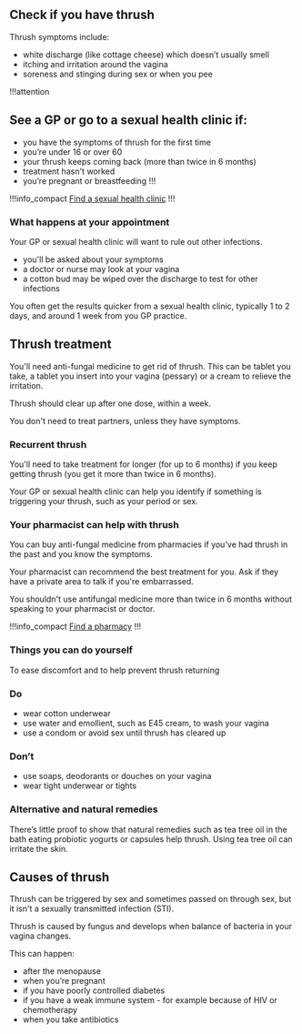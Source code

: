 ## Check if you have thrush

Thrush symptoms include:

*  white discharge (like cottage cheese) which doesn’t usually smell
*  itching and irritation around the vagina
*  soreness and stinging during sex or when you pee

!!!attention
## See a GP or go to a sexual health clinic if:

* you have the symptoms of thrush for the first time
* you’re under 16 or over 60
* your thrush keeps coming back (more than twice in 6 months)
* treatment hasn't worked
* you’re pregnant or breastfeeding
!!!

!!!info_compact
[Find a sexual health clinic](http://www.nhs.uk/service-search/sexual%20health%20services/locationsearch/1847)
!!!

### What happens at your appointment

Your GP or sexual health clinic will want to rule out other infections.  

* you'll be asked about your symptoms
* a doctor or nurse may look at your vagina
* a cotton bud may be wiped over the discharge to test for other infections

You often get the results quicker from a sexual health clinic, typically 1 to 2 days, and around 1 week from you GP practice. 


## Thrush treatment

You'll need anti-fungal medicine to get rid of thrush. This can be tablet you take, a tablet you insert into your vagina (pessary) or a cream to relieve the irritation. 

Thrush should clear up after one dose, within a week. 

You don't need to treat partners, unless they have symptoms. 

### Recurrent thrush

You'll need to take treatment for longer (for up to 6 months) if you keep getting thrush (you get it more than twice in 6 months).  

Your GP or sexual health clinic can help you identify if something is triggering your thrush, such as your period or sex. 

### Your pharmacist can help with thrush

You can buy anti-fungal medicine from pharmacies if you've had thrush in the past and you know the symptoms.  

Your pharmacist can recommend the best treatment for you.  Ask if they have a private area to talk if you're embarrassed.

You shouldn't use antifungal medicine more than twice in 6 months without speaking to your pharmacist or doctor. 

!!!info_compact
[Find a pharmacy](http//beta.nhs.uk/finders/find-help)
!!!

### Things you can do yourself

To ease discomfort and to help prevent thrush returning

<section class="panel panel--binary">
  <article class="panel__column">
    <div class="panel__content">
      <h3>Do</h3>
      <ul class="list--check">
        <li>wear cotton underwear</a></li>
        <li>use water and emollient, such as E45 cream, to wash your vagina</li>
        <li>use a condom or avoid sex until thrush has cleared up</li>
      </ul>
    </div>
  </article>
  <article class="panel__column">
    <div class="panel__content">
      <h3>Don’t</h3>
      <ul class="list--cross">
        <li>use soaps, deodorants or douches on your vagina</li>
        <li>wear tight underwear or tights</li>
      </ul>
    </div>
  </article>
</section>

### Alternative and natural remedies

There’s little proof to show that natural remedies such as tea tree oil in the bath eating probiotic yogurts or capsules help thrush. Using tea tree oil can irritate the skin. 

## Causes of thrush

Thrush can be triggered by sex and sometimes passed on through sex, but it isn't a sexually transmitted infection (STI).

Thrush is caused by fungus and develops when balance of bacteria in your vagina changes. 

This can happen: 

* after the menopause
* when you’re pregnant
* if you have poorly controlled diabetes
* if you have a weak immune system - for example because of HIV or chemotherapy
* when you take antibiotics